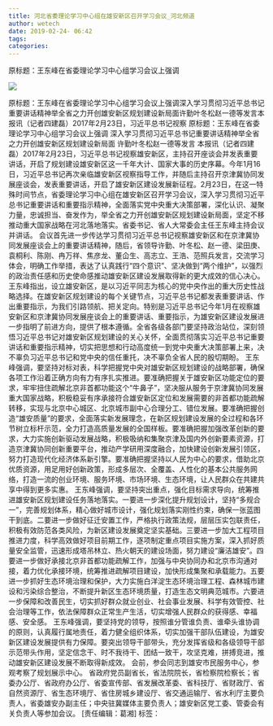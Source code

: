 ```yaml
---
title: 河北省委理论学习中心组在雄安新区召开学习会议_河北频道
author: wetech
date: 2019-02-24- 06:42
tags: 
categories: 
---
```

原标题：王东峰在省委理论学习中心组学习会议上强调
<!-- more -->
                
<img align="center" border="0" src="http://p2.ifengimg.com/a/2016/0810/204c433878d5cf9size1_w16_h16.png" />
                
            
原标题：王东峰在省委理论学习中心组学习会议上强调深入学习贯彻习近平总书记重要讲话精神举全省之力开创雄安新区规划建设新局面许勤叶冬松赵一德等发言本报讯（记者四建磊）2017年2月23日，习近平总书记视察
原标题：王东峰在省委理论学习中心组学习会议上强调
深入学习贯彻习近平总书记重要讲话精神举全省之力开创雄安新区规划建设新局面
许勤叶冬松赵一德等发言
本报讯（记者四建磊）2017年2月23日，习近平总书记视察雄安新区，主持召开座谈会并发表重要讲话，开启了规划建设雄安新区这一千年大计、国家大事的历史序幕。今年1月16日，习近平总书记再次亲临雄安新区视察指导工作，并随后主持召开京津冀协同发展座谈会，发表重要讲话，开启了雄安新区建设发展新征程。2月23日，在这一特殊时间节点，省委理论学习中心组在雄安新区召开学习会议，深入学习贯彻习近平总书记重要讲话和重要指示精神，全面落实党中央重大决策部署，深化认识、凝聚力量，忠诚担当、奋发作为，举全省之力开创雄安新区规划建设新局面，坚定不移推动重大国家战略在河北落地落实。省委书记、省人大常委会主任王东峰主持会议并讲话。
会议首先进一步传达学习贯彻习近平总书记视察雄安新区和在京津冀协同发展座谈会上的重要讲话精神，随后，省领导许勤、叶冬松、赵一德、梁田庚、袁桐利、陈刚、冉万祥、焦彦龙、董仚生、高志立、王浩、范照兵发言，交流学习体会，明确工作举措，表达了认真践行“四个意识”、坚决做到“两个维护”，以强烈的政治责任感和历史使命感推动雄安新区建设发展取得新的更大成效的信心决心。
王东峰指出，设立雄安新区，是以习近平同志为核心的党中央作出的重大历史性战略选择。在雄安新区规划建设的每个关键节点，习近平总书记都发表重要讲话、作出重要指示，为我们引路领航、把关定向。特别是习近平总书记今年1月在视察雄安新区和京津冀协同发展座谈会上的重要讲话、重要指示，为雄安新区建设发展进一步指明了前进方向，提供了根本遵循。全省各级各部门要坚持政治站位，深刻领悟习近平总书记对雄安新区规划建设的关心关怀，全面贯彻落实习近平总书记重要讲话和重要指示精神，切实把思想和行动高度统一到党中央重大决策部署上来，决不辜负习近平总书记和党中央的信任重托，决不辜负全省人民的殷切期盼。
王东峰强调，要坚持对标对表，科学把握党中央对雄安新区规划建设的战略部署，确保各项工作沿着正确方向有力有序扎实推进。要准确把握关于雄安新区功能定位的要求，牢牢扭住疏解北京非首都功能这个“牛鼻子”，坚决服从服务于京津冀协同发展重大国家战略，积极稳妥有序承接符合雄安新区定位和发展需要的非首都功能疏解转移，实现与北京中心城区、北京城市副中心合理分工、错位发展。要准确把握创造“雄安质量”的要求，全面落实新发展理念，在新区规划建设发展的全过程和各环节树立标杆示范，全力打造高质量发展的全国样板。要准确把握加强改革创新的要求，大力实施创新驱动发展战略，积极吸纳和集聚京津及国内外创新要素资源，打造京津冀协同创新重要平台，推动产学研用深度融合，加快建设创新发展引领区，努力打造现代化经济体系新引擎。要准确把握坚持以人民为中心的要求，借助北京优质资源，用足用好创新政策，形成多层次、全覆盖、人性化的基本公共服务网络，打造一流的创业环境、服务环境、市场环境、生态环境，让人民群众在共建共享中得到更多实惠。
王东峰强调，要坚持突出重点，强化目标需求导向，统筹推进雄安新区规划建设任务落地落实。一要进一步深化提升规划设计，坚持“多规合一”，完善规划体系，精心做好城市设计，强化规划落实刚性约束，确保一张蓝图干到底。二要进一步做好征迁安置工作，严格执行政策法规，层层压实包联责任，积极有效防范各类风险，为新区建设发展奠定坚实基础。三要进一步加大工程项目推进力度，科学高效做好项目前期工作，逐项制定重点项目实施方案，深入抓好质量安全监管，迅速形成塔吊林立、热火朝天的建设场面，努力建设“廉洁雄安”。四要进一步做好承接北京非首都功能疏解工作，加强与中央协同办和北京市沟通对接，着力优化承接环境，统筹推进疏解项目建设，加快形成集聚和承载能力。五要进一步抓好生态环境治理和保护，大力实施白洋淀生态环境治理工程、森林城市建设和污染综合整治，不断提升新区生态环境质量，打造生态文明典范城市。六要进一步保障和改善民生，切实抓好群众就业创业、社会事业发展、科学有效管控、社会治理等工作，依法保障群众正常生产生活，切实增强人民群众的获得感、幸福感、安全感。
王东峰强调，要坚持党的领导，按照谁分管谁负责、谁牵头谁协调的原则，认真履行属地责任，着力健全组织体系，切实加强干部队伍建设，为雄安新区建设发展提供有力保障。要突出领导干部带头，充分发挥省级和各级领导干部示范带头作用，坚定信念干、时不我待干、团结一致干，攻坚克难，拼搏竞进，推动雄安新区建设发展不断取得新成效。
会前，参会同志到雄安市民服务中心，参观考察了规划展示中心。
省政府党员副省长，省法院院长，省检察院检察长；省委办公厅、省政府办公厅、省委宣传部、省发展改革委、省科技厅、省财政厅、省自然资源厅、省生态环境厅、省住房城乡建设厅、省交通运输厅、省水利厅主要负责人，省委雄安办副主任；中央驻冀媒体主要负责人；雄安新区党工委、管委会有关负责人等参加会议。
[责任编辑：葛湘]
标签：
 
 
 
             
